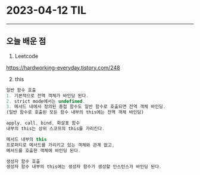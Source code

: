 # 2023-04-12 TIL

---

## 오늘 배운 점

1. Leetcode

https://hardworking-everyday.tistory.com/248

2. this

```javascript
일반 함수 호출
1. 기본적으로 전역 객체가 바인딩 된다.
2. strict mode에서는 undefined.
3. 메서드 내에서 정의된 중첩 함수도 일반 함수로 호출되면 전역 객체 바인딩.
(일반 함수로 호출된 모든 함수 내부의 this에는 전역 객체 바인딩)

apply, call, bind, 화살표 함수
내부의 this는 상위 스코프의 this를 가리킨다.

메서드 내부의 this
프로퍼티로 메서드를 가리키고 있는 객체와 관계 없고,
메서드를 호출한 객체에 바인딩 된다.

생성자 함수 호출
생성자 함수 내부의 this에는 생성자 함수가 생성할 인스턴스가 바인딩 된다.
```